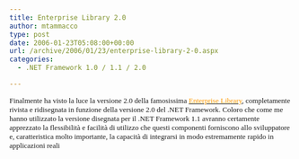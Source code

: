 ```yaml
---
title: Enterprise Library 2.0
author: mtammacco
type: post
date: 2006-01-23T05:08:00+00:00
url: /archive/2006/01/23/enterprise-library-2-0.aspx
categories:
  - .NET Framework 1.0 / 1.1 / 2.0

---
```

<font face="Verdana" size="2">Finalmente ha visto la luce la versione 2.0 della famosissima </font>[<font face="Verdana" color="#ff9900" size="2">Enterprise Library</font>][1]<font face="Verdana" size="2">, completamente rivista e ridisegnata in funzione della versione 2.0 del .NET Framework. Coloro che come me hanno utilizzato la versione disegnata per il .NET Framework 1.1 avranno certamente apprezzato la flessibilità e facilità di utilizzo che questi componenti forniscono allo sviluppatore e, caratteristica molto importante, la capacità di integrarsi in modo estremamente rapido in applicazioni reali</font>

 [1]: http://www.microsoft.com/downloads/details.aspx?FamilyId=5A14E870-406B-4F2A-B723-97BA84AE80B5&displaylang=en&hash=66DR49F